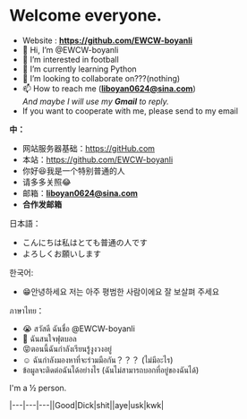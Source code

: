 # Welcome everyone. 
- Website : **https://github.com/EWCW-boyanli** 
- 👋 Hi, I’m @EWCW-boyanli
- 👀 I’m interested in football
- 🌱 I’m currently learning Python
- 💞️ I’m looking to collaborate on???(nothing)
- 📫 How to reach me (**liboyan0624@sina.com**)   
*And maybe I will use my **Gmail** to reply.*
- If you want to cooperate with me, please send to my email 

**中：**   
- 网站服务器基础：https://gitHub.com  
- 本站：https://github.com/EWCW-boyanli 
- 你好😆我是一个特别普通的人
- 请多多关照😂
- 邮箱：**liboyan0624@sina.com**
- **合作发邮箱**

日本語：
- こんにちは私はとても普通の人です
- よろしくお願いします


한국어: 
- 😁안녕하세요 저는 아주 평범한 사람이에요 
잘 보살펴 주세요


ภาษาไทย：
- 😭 สวัสดี ฉันชื่อ @EWCW-boyanli 
- 👀 ฉันสนใจฟุตบอล 
- 😝ตอนนี้ฉันกำลังเรียนรู้งูงวงอยู่ 
- ☺️ ฉันกำลังมองหาที่จะร่วมมือกัน？？？ (ไม่มีอะไร) 
- ข้อมูลจะติดต่อฉันได้อย่างไร (ฉันไม่สามารถบอกที่อยู่ของฉันได้)

I'm a &frac12; person.  

|---|---|---||Good|Dick|shit||aye|usk|kwk|